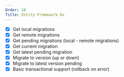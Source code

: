 ```yaml
---
Order: 10
Title: Entity Framework 6x
---
```


- [X] Get local migrations
- [X] Get remote migrations
- [X] Get pending migrations (local - remote migrations)
- [X] Get current migration
- [X] Get latest pending migration
- [X] Migrate to version (up or down)
- [X] Migrate to latest version pending
- [X] Basic transactional support (rollback on error)